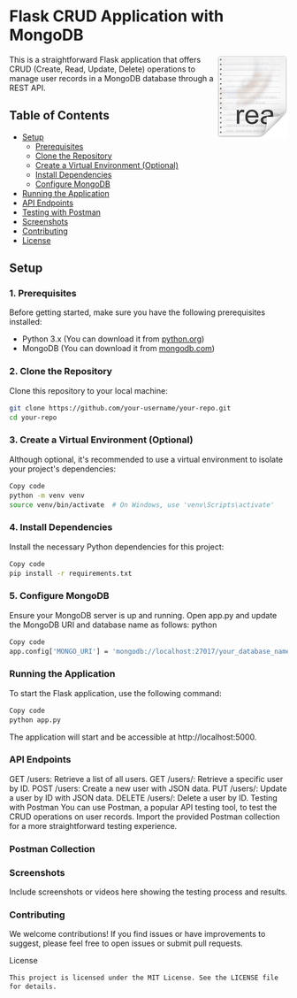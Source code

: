 # Flask CRUD Application with MongoDB

<img src="icon.png" align="right" />



This is a straightforward Flask application that offers CRUD (Create, Read, Update, Delete) operations to manage user records in a MongoDB database through a REST API.

## Table of Contents

- [Setup](#setup)
  - [Prerequisites](#1-prerequisites)
  - [Clone the Repository](#2-clone-the-repository)
  - [Create a Virtual Environment (Optional)](#3-create-a-virtual-environment-optional)
  - [Install Dependencies](#4-install-dependencies)
  - [Configure MongoDB](#5-configure-mongodb)
- [Running the Application](#running-the-application)
- [API Endpoints](#api-endpoints)
- [Testing with Postman](#testing-with-postman)
- [Screenshots](#screenshots)
- [Contributing](#contributing)
- [License](#license)

## Setup

### 1. Prerequisites

Before getting started, make sure you have the following prerequisites installed:

- Python 3.x (You can download it from [python.org](https://www.python.org/downloads/))
- MongoDB (You can download it from [mongodb.com](https://www.mongodb.com/try/download/community))

### 2. Clone the Repository

Clone this repository to your local machine:

```bash
git clone https://github.com/your-username/your-repo.git
cd your-repo
````

### 3. Create a Virtual Environment (Optional)
  Although optional, it's recommended to use a virtual environment to isolate your project's dependencies:

```bash
Copy code
python -m venv venv
source venv/bin/activate  # On Windows, use 'venv\Scripts\activate'
```

### 4. Install Dependencies
Install the necessary Python dependencies for this project:

```bash
Copy code
pip install -r requirements.txt
```

### 5. Configure MongoDB

Ensure your MongoDB server is up and running.
Open app.py and update the MongoDB URI and database name as follows:
python

```bash
Copy code
app.config['MONGO_URI'] = 'mongodb://localhost:27017/your_database_name'
````

### Running the Application
To start the Flask application, use the following command:

```bash
Copy code
python app.py
```
The application will start and be accessible at http://localhost:5000.

### API Endpoints

GET /users: Retrieve a list of all users.
GET /users/<id>: Retrieve a specific user by ID.
POST /users: Create a new user with JSON data.
PUT /users/<id>: Update a user by ID with JSON data.
DELETE /users/<id>: Delete a user by ID.
Testing with Postman
You can use Postman, a popular API testing tool, to test the CRUD operations on user records. Import the provided Postman collection for a more straightforward testing experience.

### Postman Collection

### Screenshots
Include screenshots or videos here showing the testing process and results.

### Contributing
We welcome contributions! If you find issues or have improvements to suggest, please feel free to open issues or submit pull requests.

License
```
This project is licensed under the MIT License. See the LICENSE file for details.
```
